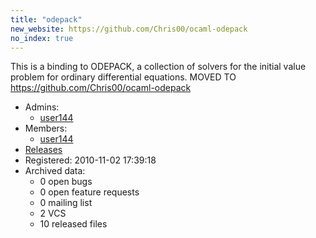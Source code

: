 ```yaml
---
title: "odepack"
new_website: https://github.com/Chris00/ocaml-odepack
no_index: true
---
```


This is a binding to ODEPACK, a collection of solvers for the initial value problem for ordinary differential equations.
MOVED TO https://github.com/Chris00/ocaml-odepack


* Admins:
  * [user144](/users/user144)
* Members:
  * [user144](/users/user144)
* [Releases](https://download.ocamlcore.org/odepack)
* Registered: 2010-11-02 17:39:18
* Archived data:
  * 0 open bugs
  * 0 open feature requests
  * 0 mailing list
  * 2 VCS
  * 10 released files

